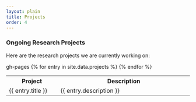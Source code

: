 ```yaml
---
layout: plain
title: Projects
order: 4
---
```


### Ongoing Research Projects

Here are the research projects we are currently working on:

<table>
<col width="200px">
<col width="600px">
<tr>
  <th>Project</th>
  <th>Description</th>
</tr>
 gh-pages
{% for entry in site.data.projects %}
<tr>
  <td>{{ entry.title }}</td>
  <td>{{ entry.description }} </td>
</tr>
{% endfor %}
</table>
